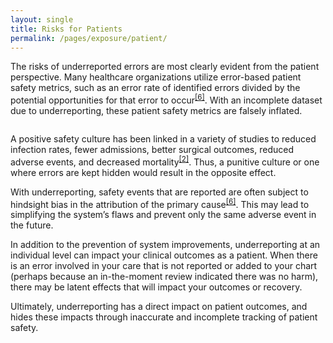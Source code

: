 ```yaml
---
layout: single
title: Risks for Patients
permalink: /pages/exposure/patient/
---
```


The risks of underreported errors are most clearly evident from the patient perspective. Many healthcare organizations utilize error-based patient safety metrics, such as an error rate of identified errors divided by the potential opportunities for that error to occur<sup>[[6]](https://rauchb.github.io/RMI-5103/assets/sources/#6)</sup>. With an incomplete dataset due to underreporting, these patient safety metrics are falsely inflated. 

<figure style="width: 300px" class="align-right">
  <img src="{{ site.url }}{{ site.baseurl }}/assets/images/patient-outcome.jpg" alt="">
</figure> 

A positive safety culture has been linked in a variety of studies to reduced infection rates, fewer admissions, better surgical outcomes, reduced adverse events, and decreased mortality<sup>[[2]](https://rauchb.github.io/RMI-5103/assets/sources/#2)</sup>. Thus, a punitive culture or one where errors are kept hidden would result in the opposite effect. 

With underreporting, safety events that are reported are often subject to hindsight bias in the attribution of the primary cause<sup>[[6]](https://rauchb.github.io/RMI-5103/assets/sources/#6)</sup>. This may lead to simplifying the system’s flaws and prevent only the same adverse event in the future.

In addition to the prevention of system improvements, underreporting at an individual level can impact your clinical outcomes as a patient. When there is an error involved in your care that is not reported or added to your chart (perhaps because an in-the-moment review indicated there was no harm), there may be latent effects that will impact your outcomes or recovery. 

Ultimately, underreporting has a direct impact on patient outcomes, and hides these impacts through inaccurate and incomplete tracking of patient safety. 